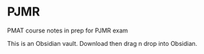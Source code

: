 # PJMR
PMAT course notes in prep for PJMR exam

This is an Obsidian vault.  Download then drag n drop into Obsidian.
